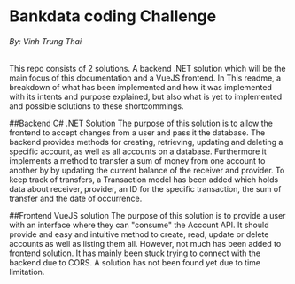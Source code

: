 # Bankdata coding Challenge
###### By: Vinh Trung Thai


This repo consists of 2 solutions. A backend .NET solution which will be the main focus of this documentation and a VueJS frontend. In This readme, a breakdown of what has been implemented and how it was implemented with its intents and purpose explained, but also what is yet to implemented and possible solutions to these shortcommings.

##Backend C# .NET Solution
The purpose of this solution is to allow the frontend to accept changes from a user and pass it the database.
The backend provides methods for creating, retrieving, updating and deleting a specific account, as well as all accounts on a database.
Furthermore it implements a method to transfer a sum of money from one account to another by by updating the current balance of the receiver and provider.
To keep track of transfers, a Transaction model has been added which holds data about receiver, provider, an ID for the specific transaction, the sum of transfer and the date of occurrence.

##Frontend VueJS solution
The purpose of this solution is to provide a user with an interface where they can "consume" the Account API. It should provide and easy and intuitive method to create, read, update or delete accounts as well as listing them all. However, not much has been added to frontend solution. It has mainly been stuck trying to connect with the backend due to CORS. A solution has not been found yet due to time limitation.





